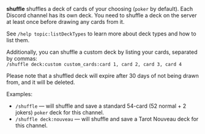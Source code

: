 **shuffle** shuffles a deck of cards of your choosing (`poker` by default). Each Discord channel has its own deck.
You need to shuffle a deck on the server at least once before drawing any cards from it.

See `/help topic:listDeckTypes` to learn more about deck types and how to list them.

Additionally, you can shuffle a custom deck by listing your cards, separated by commas:\
`/shuffle deck:custom custom_cards:card 1, card 2, card 3, card 4`

Please note that a shuffled deck will expire after 30 days of not being drawn from, and it will be
deleted.

Examples:
* `/shuffle` — will shuffle and save a standard 54-card (52 normal + 2 jokers) `poker` deck for this channel.
* `/shuffle deck:nouveau` — will shuffle and save a Tarot Nouveau deck for this channel.